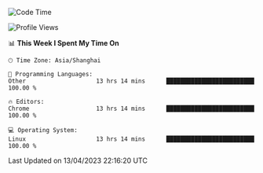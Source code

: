 <!--START_SECTION:waka-->
![Code Time](http://img.shields.io/badge/Code%20Time-524%20hrs%2047%20mins-blue)

![Profile Views](http://img.shields.io/badge/Profile%20Views-0-blue)

📊 **This Week I Spent My Time On** 

```text
🕑︎ Time Zone: Asia/Shanghai

💬 Programming Languages: 
Other                    13 hrs 14 mins      █████████████████████████   100.00 % 

🔥 Editors: 
Chrome                   13 hrs 14 mins      █████████████████████████   100.00 % 

💻 Operating System: 
Linux                    13 hrs 14 mins      █████████████████████████   100.00 % 
```


 Last Updated on 13/04/2023 22:16:20 UTC
<!--END_SECTION:waka-->